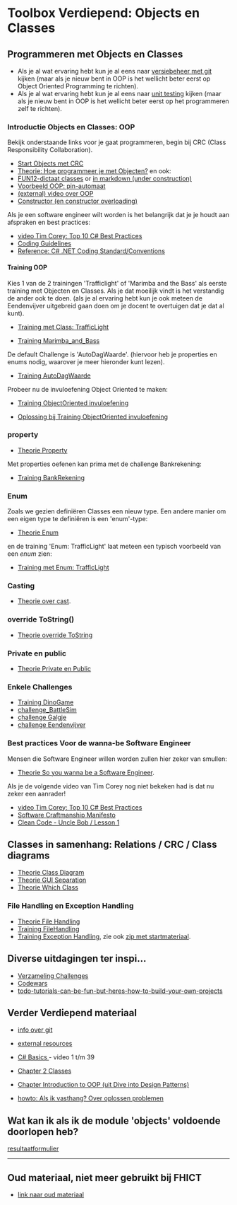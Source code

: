 # Toolbox Verdiepend: Objects en Classes

## Programmeren met Objects en Classes

+ Als je al wat ervaring hebt kun je al eens naar [versiebeheer met git](../workshops/git/readme) kijken (maar als je nieuw bent in OOP is het wellicht beter eerst op Object Oriented Programming te richten).
+ Als je al wat ervaring hebt kun je al eens naar [unit testing](unittesting) kijken (maar als je nieuw bent in OOP is het wellicht beter eerst op het programmeren zelf te richten).

### Introductie Objects en Classes: OOP

Bekijk onderstaande links voor je gaat programmeren,
begin bij CRC (Class Responsibility Collaboration).

+ [Start Objects met CRC](crc/readme)
+ [Theorie: Hoe programmeer je met Objecten?](theorie_Class)
en ook:
+ [FUN12-dictaat classes](theorie_FUN12_DictaatKlassen.pdf) or [in markdown (under construction)](theorie_FUN12_DictaatKlassen)
+ [Voorbeeld OOP: pin-automaat](example_PinAutomaat)
+ [(external) video over OOP](https://www.youtube.com/watch?v=SiBw7os-_zI&feature=youtu.be)
+ [Constructor (en constructor overloading)](theorie_Constructors)

Als je een software engineer wilt worden is het belangrijk dat je je houdt aan afspraken en best practices:
+ [video Tim Corey: Top 10 C# Best Practices](https://www.youtube.com/watch?v=-9b8NRqjUFM)
+ [Coding Guidelines](../process/infoCodingGuidelines)
+ [Reference: C# .NET Coding Standard/Conventions](https://github.com/ktaranov/naming-convention/blob/master/C%23%20Coding%20Standards%20and%20Naming%20Conventions)  



#### Training OOP

Kies 1 van de 2 trainingen 'Trafficlight' of 'Marimba and the Bass'
als eerste training met Objecten en Classes. Als je dat moeilijk vindt is het verstandig de ander ook te doen. (als je al ervaring hebt kun je ook meteen de Eendenvijver uitgebreid gaan doen om  je docent te overtuigen dat je dat al kunt).

+ [Training met Class: TrafficLight](training_Class_TrafficLight)

+ [Training Marimba_and_Bass](training_Marimba_and_Bass)

De default Challenge is 'AutoDagWaarde'.
(hiervoor heb je properties en enums nodig, waarover je meer hieronder kunt lezen).


+ [Training AutoDagWaarde](challenges/training_AutoDagWaarde)

Probeer nu de invuloefening Object Oriented te maken:

+ [Training ObjectOriented invuloefening](exerciseObjectOrientedOefening)

+ [Oplossing bij Training ObjectOriented invuloefening](solution_ObjectOriented)


### property

+ [Theorie Property](theorie_Property)

Met properties oefenen kan prima met de challenge Bankrekening:

+ [Training BankRekening](challenges/challenge_Bankrekening)

### Enum

Zoals we gezien definiëren Classes een nieuw type.
Een andere manier om een eigen type te definiëren is een 'enum'-type:

+ [Theorie Enum](theorie_Enum)

en de training 'Enum: TrafficLight' laat meteen een typisch voorbeeld van een *enum* zien:

+ [Training met Enum: TrafficLight](training_Enum_TrafficLight)



### Casting

+ [Theorie over cast](theorie_Cast).


### override ToString()

+ [Theorie override ToString](theorie_OverrideToString)

### Private en public

+ [Theorie Private en Public](theorie_PrivatePublic)


### Enkele Challenges

+ [Training DinoGame](challenges/challengeDinoGame)
+ [challenge_BattleSim](challenges/challenge_BattleSim)
+ [challenge Galgje](challenges/challenge_Galgje)
+ [challenge Eendenvijver](challenges/challenge_Eendenvijver)



### Best practices Voor de wanna-be Software Engineer

Mensen die Software Engineer willen worden zullen hier zeker van smullen:

+ [Theorie So you wanna be a Software Engineer](theorie_AdvancedSoftwareEngineering).

Als je de volgende video van Tim Corey nog niet bekeken had is dat nu zeker een aanrader!
+ [video Tim Corey: Top 10 C# Best Practices](https://www.youtube.com/watch?v=-9b8NRqjUFM)
+ [Software Craftmanship Manifesto](http://manifesto.softwarecraftsmanship.org/)
+ [Clean Code - Uncle Bob / Lesson 1](https://www.youtube.com/watch?v=7EmboKQH8lM)




## Classes in samenhang: Relations / CRC / Class diagrams

+ [Theorie Class Diagram](theorie_ClassDiagram)
+ [Theorie GUI Separation](theorie_GuiSeparation)
+ [Theorie Which Class](theorie_WhichClass)



### File Handling en Exception Handling

+ [Theorie File Handling](theorie_FileHandling)
+ [Training FileHandling](challenges/challengeFileHandling)
+ [Training Exception Handling](challenges/challengeExceptionHandling), zie ook
[zip met startmateriaal](challenges/challengeException-Naamgenerator.zip).


## Diverse uitdagingen ter inspi...

+ [Verzameling Challenges](challenges)
+ [Codewars](https://www.codewars.com/?language=csharp)
+ [todo-tutorials-can-be-fun-but-heres-how-to-build-your-own-projects](https://www.freecodecamp.org/news/todo-tutorials-can-be-fun-but-heres-how-to-build-your-own-projects-from-scratch-de6838fa9f23/)


## Verder Verdiepend materiaal

+ [info over git](https://stasemsoft.github.io/softwarematerial/docs/process/infoENGit.pdf)

+ [external resources](https://stasemsoft.github.io/softwarematerial/docs/process/infoExternalResources)

+ [C# Basics ](https://www.youtube.com/playlist?list=PLYMOUCVo86jGzNXPgyKB-B1IvE1LoXKi6) - video 1 t/m 39  

+ [Chapter 2 Classes](https://git.fhict.nl/I872272/ProgrammingChallenges/blob/master/Documentation/OOP.pdf)  

+ [Chapter Introduction to OOP (uit Dive into Design Patterns)](https://git.fhict.nl/I872272/ProgrammingChallenges/blob/master/Documentation/Dive%20into%20design%20patterns%20-%20chapter%20Introduction%20to%20OOP.pdf)  

+ [howto: Als ik vasthang? Over oplossen problemen](https://stasemsoft.github.io/softwarematerial/docs/process/knowProgrammerSearchScheme)

## Wat kan ik als ik de module 'objects' voldoende doorlopen heb?

[resultaatformulier](resultaatformulier)

---
## Oud materiaal, niet meer gebruikt bij FHICT

+ [link naar oud materiaal](old)
